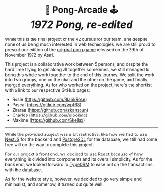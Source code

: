 <h1 align='center'>
	🏓 <b>Pong-Arcade</b> 🕹<br>
	<i style='font-size:120%;'>1972 Pong, re-edited</i>
</h1>

While this is the final project of the 42 cursus for our team, and despite none of us being much interested in web technologies, we are still proud to present our edition of the [original pong game](https://en.wikipedia.org/wiki/Pong) released on the 29th of November 1972 by Atari.

This project is a collaborative work between 5 persons, and despite the hard time trying to get along all together sometimes, we still managed to bring this whole work together to the end of this journey. We split the work into two groups, one on the chat and the other on the game, and finally merged everything. As for who worked on the project, here's the shortlist with a link to our respective GitHub pages:
 - Rosie (https://github.com/BlankRose)
 - Pascal (https://github.com/wpf68)
 - Zharaa (https://github.com/zkansoun)
 - Charles (https://github.com/ulookme)
 - Maxime (https://github.com/Skellax)

----------------

While the provided subject was a bit restrictive, like how we had to use [NestJS](https://nestjs.com/) for the backend and [PostgreSQL](https://www.postgresql.org/) for the database, we still had some free will on the way to complete this project.

For our project's front end, we decided to use [React](https://react.dev/) because of how everything is divided into components and its overall simplicity. As for the back end, we looked forward to [TypeORM](https://typeorm.io/) to ease out on the transactions with the database.

As for the website style, however, we decided to go very simple and minimalist, and somehow, it turned out quite well.
